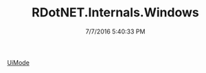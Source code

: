 ﻿---
title: RDotNET.Internals.Windows
date: 7/7/2016 5:40:33 PM
---

[UiMode](T-RDotNET.Internals.Windows.UiMode.html)
